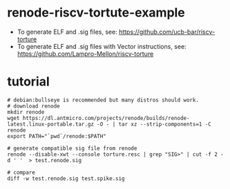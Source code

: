 # renode-riscv-tortute-example

* To generate ELF and .sig files, see: https://github.com/ucb-bar/riscv-torture
* To generate ELF and .sig files with Vector instructions, see: https://github.com/Lampro-Mellon/riscv-torture

# tutorial
```
# debian:bullseye is recommended but many distros should work.
# download renode
mkdir renode
wget https://dl.antmicro.com/projects/renode/builds/renode-latest.linux-portable.tar.gz -O - | tar xz --strip-components=1 -C renode
export PATH="`pwd`/renode:$PATH"

# generate compatible sig file from renode
renode --disable-xwt --console torture.resc | grep "SIG>" | cut -f 2 -d ' '  > test.renode.sig

# compare
diff -w test.renode.sig test.spike.sig
```
